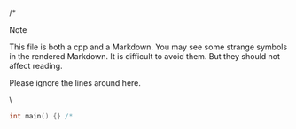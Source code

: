 /*
> [!NOTE]
> This file is both a cpp and a Markdown.
> You may see some strange symbols in the rendered Markdown.
> It is difficult to avoid them. But they should not affect reading.
<!--
*/

#pragma GCC diagnostic ignored "-Wcomment"
// clang-format off
/*
 * SPDX-FileCopyrightText: Copyright (c) 2023-present NVIDIA CORPORATION & AFFILIATES.
 * All rights reserved.
 * SPDX-License-Identifier: BSD-3-Clause
 */
// clang-format on
#include <gmock/gmock-matchers.h>
#include <gtest/gtest.h>

#include <tests/cpp/utils.h>
#include <tests/cpp/validator.h>

namespace nvfuser {
/* -->

Please ignore the lines around here.

<!-- */ //-->\
```cpp
int main() {} /*
```
<!-- */
} // namespace nvfuser
// \-->

